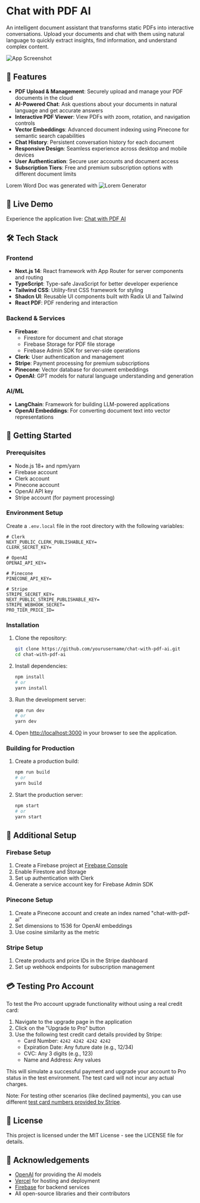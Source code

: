 # Chat with PDF AI

An intelligent document assistant that transforms static PDFs into interactive conversations. Upload your documents and chat with them using natural language to quickly extract insights, find information, and understand complex content.

![App Screenshot](https://i.imgur.com/R7m4Oty.png)

## 🌟 Features

- **PDF Upload & Management**: Securely upload and manage your PDF documents in the cloud
- **AI-Powered Chat**: Ask questions about your documents in natural language and get accurate answers
- **Interactive PDF Viewer**: View PDFs with zoom, rotation, and navigation controls
- **Vector Embeddings**: Advanced document indexing using Pinecone for semantic search capabilities
- **Chat History**: Persistent conversation history for each document
- **Responsive Design**: Seamless experience across desktop and mobile devices
- **User Authentication**: Secure user accounts and document access
- **Subscription Tiers**: Free and premium subscription options with different document limits

Lorem Word Doc was generated with ![Lorem Generator](https://github.com/darrylwongqz/lorem-generator)

## 🔗 Live Demo

Experience the application live: [Chat with PDF AI](https://chat-with-pdf-ai-three.vercel.app/)

## 🛠️ Tech Stack

### Frontend
- **Next.js 14**: React framework with App Router for server components and routing
- **TypeScript**: Type-safe JavaScript for better developer experience
- **Tailwind CSS**: Utility-first CSS framework for styling
- **Shadcn UI**: Reusable UI components built with Radix UI and Tailwind
- **React PDF**: PDF rendering and interaction

### Backend & Services
- **Firebase**: 
  - Firestore for document and chat storage
  - Firebase Storage for PDF file storage
  - Firebase Admin SDK for server-side operations
- **Clerk**: User authentication and management
- **Stripe**: Payment processing for premium subscriptions
- **Pinecone**: Vector database for document embeddings
- **OpenAI**: GPT models for natural language understanding and generation

### AI/ML
- **LangChain**: Framework for building LLM-powered applications
- **OpenAI Embeddings**: For converting document text into vector representations

## 🚀 Getting Started

### Prerequisites
- Node.js 18+ and npm/yarn
- Firebase account
- Clerk account
- Pinecone account
- OpenAI API key
- Stripe account (for payment processing)

### Environment Setup

Create a `.env.local` file in the root directory with the following variables:

```
# Clerk
NEXT_PUBLIC_CLERK_PUBLISHABLE_KEY=
CLERK_SECRET_KEY=

# OpenAI
OPENAI_API_KEY=

# Pinecone
PINECONE_API_KEY=

# Stripe
STRIPE_SECRET_KEY=
NEXT_PUBLIC_STRIPE_PUBLISHABLE_KEY=
STRIPE_WEBHOOK_SECRET=
PRO_TIER_PRICE_ID=
```

### Installation

1. Clone the repository:
   ```bash
   git clone https://github.com/yourusername/chat-with-pdf-ai.git
   cd chat-with-pdf-ai
   ```

2. Install dependencies:
   ```bash
   npm install
   # or
   yarn install
   ```

3. Run the development server:
   ```bash
   npm run dev
   # or
   yarn dev
   ```

4. Open [http://localhost:3000](http://localhost:3000) in your browser to see the application.

### Building for Production

1. Create a production build:
   ```bash
   npm run build
   # or
   yarn build
   ```

2. Start the production server:
   ```bash
   npm start
   # or
   yarn start
   ```

## 📝 Additional Setup

### Firebase Setup
1. Create a Firebase project at [Firebase Console](https://console.firebase.google.com/)
2. Enable Firestore and Storage
3. Set up authentication with Clerk
4. Generate a service account key for Firebase Admin SDK

### Pinecone Setup
1. Create a Pinecone account and create an index named "chat-with-pdf-ai"
2. Set dimensions to 1536 for OpenAI embeddings
3. Use cosine similarity as the metric

### Stripe Setup
1. Create products and price IDs in the Stripe dashboard
2. Set up webhook endpoints for subscription management

## 💳 Testing Pro Account

To test the Pro account upgrade functionality without using a real credit card:

1. Navigate to the upgrade page in the application
2. Click on the "Upgrade to Pro" button
3. Use the following test credit card details provided by Stripe:
   - Card Number: `4242 4242 4242 4242`
   - Expiration Date: Any future date (e.g., 12/34)
   - CVC: Any 3 digits (e.g., 123)
   - Name and Address: Any values

This will simulate a successful payment and upgrade your account to Pro status in the test environment. The test card will not incur any actual charges.

Note: For testing other scenarios (like declined payments), you can use different [test card numbers provided by Stripe](https://stripe.com/docs/testing#cards).

## 📄 License

This project is licensed under the MIT License - see the LICENSE file for details.

## 🙏 Acknowledgements

- [OpenAI](https://openai.com/) for providing the AI models
- [Vercel](https://vercel.com/) for hosting and deployment
- [Firebase](https://firebase.google.com/) for backend services
- All open-source libraries and their contributors

